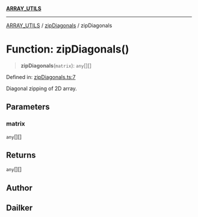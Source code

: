 [**ARRAY_UTILS**](../../README.md)

***

[ARRAY_UTILS](../../README.md) / [zipDiagonals](../README.md) / zipDiagonals

# Function: zipDiagonals()

> **zipDiagonals**(`matrix`): `any`[][]

Defined in: [zipDiagonals.ts:7](https://github.com/dailker/everyutil/blob/b267f20aec6acc544994839192032069b76d5a4b/src/array/zipDiagonals.ts#L7)

Diagonal zipping of 2D array.

## Parameters

### matrix

`any`[][]

## Returns

`any`[][]

## Author

## Dailker
